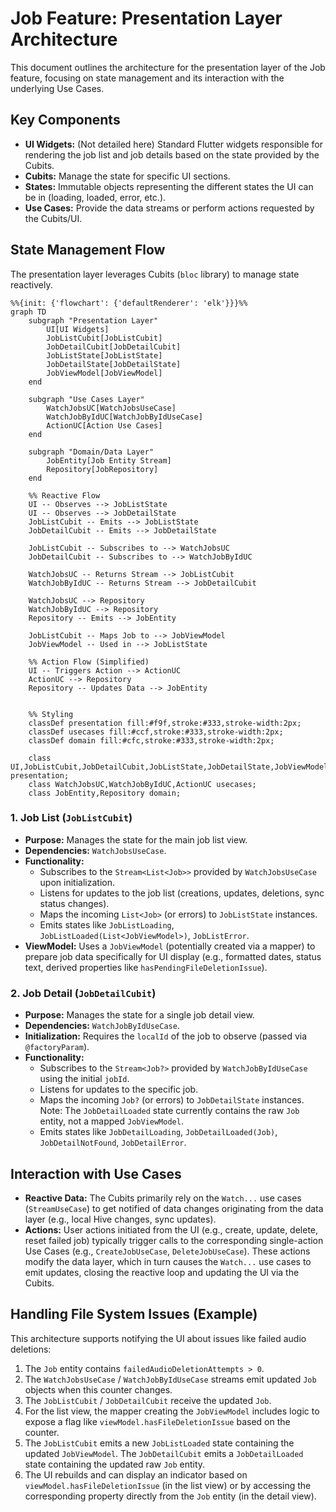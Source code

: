 # Job Feature: Presentation Layer Architecture

This document outlines the architecture for the presentation layer of the Job feature, focusing on state management and its interaction with the underlying Use Cases.

## Key Components

- **UI Widgets:** (Not detailed here) Standard Flutter widgets responsible for rendering the job list and job details based on the state provided by the Cubits.
- **Cubits:** Manage the state for specific UI sections.
- **States:** Immutable objects representing the different states the UI can be in (loading, loaded, error, etc.).
- **Use Cases:** Provide the data streams or perform actions requested by the Cubits/UI.

## State Management Flow

The presentation layer leverages Cubits (`bloc` library) to manage state reactively.

```mermaid
%%{init: {'flowchart': {'defaultRenderer': 'elk'}}}%%
graph TD
    subgraph "Presentation Layer"
        UI[UI Widgets]
        JobListCubit[JobListCubit]
        JobDetailCubit[JobDetailCubit]
        JobListState[JobListState]
        JobDetailState[JobDetailState]
        JobViewModel[JobViewModel]
    end

    subgraph "Use Cases Layer"
        WatchJobsUC[WatchJobsUseCase]
        WatchJobByIdUC[WatchJobByIdUseCase]
        ActionUC[Action Use Cases]
    end

    subgraph "Domain/Data Layer"
        JobEntity[Job Entity Stream]
        Repository[JobRepository]
    end

    %% Reactive Flow
    UI -- Observes --> JobListState
    UI -- Observes --> JobDetailState
    JobListCubit -- Emits --> JobListState
    JobDetailCubit -- Emits --> JobDetailState

    JobListCubit -- Subscribes to --> WatchJobsUC
    JobDetailCubit -- Subscribes to --> WatchJobByIdUC

    WatchJobsUC -- Returns Stream --> JobListCubit
    WatchJobByIdUC -- Returns Stream --> JobDetailCubit

    WatchJobsUC --> Repository
    WatchJobByIdUC --> Repository
    Repository -- Emits --> JobEntity

    JobListCubit -- Maps Job to --> JobViewModel
    JobViewModel -- Used in --> JobListState

    %% Action Flow (Simplified)
    UI -- Triggers Action --> ActionUC
    ActionUC --> Repository
    Repository -- Updates Data --> JobEntity


    %% Styling
    classDef presentation fill:#f9f,stroke:#333,stroke-width:2px;
    classDef usecases fill:#ccf,stroke:#333,stroke-width:2px;
    classDef domain fill:#cfc,stroke:#333,stroke-width:2px;

    class UI,JobListCubit,JobDetailCubit,JobListState,JobDetailState,JobViewModel presentation;
    class WatchJobsUC,WatchJobByIdUC,ActionUC usecases;
    class JobEntity,Repository domain;

```

### 1. Job List (`JobListCubit`)

- **Purpose:** Manages the state for the main job list view.
- **Dependencies:** `WatchJobsUseCase`.
- **Functionality:**
    - Subscribes to the `Stream<List<Job>>` provided by `WatchJobsUseCase` upon initialization.
    - Listens for updates to the job list (creations, updates, deletions, sync status changes).
    - Maps the incoming `List<Job>` (or errors) to `JobListState` instances.
    - Emits states like `JobListLoading`, `JobListLoaded(List<JobViewModel>)`, `JobListError`.
- **ViewModel:** Uses a `JobViewModel` (potentially created via a mapper) to prepare job data specifically for UI display (e.g., formatted dates, status text, derived properties like `hasPendingFileDeletionIssue`).

### 2. Job Detail (`JobDetailCubit`)

- **Purpose:** Manages the state for a single job detail view.
- **Dependencies:** `WatchJobByIdUseCase`.
- **Initialization:** Requires the `localId` of the job to observe (passed via `@factoryParam`).
- **Functionality:**
    - Subscribes to the `Stream<Job?>` provided by `WatchJobByIdUseCase` using the initial `jobId`.
    - Listens for updates to the specific job.
    - Maps the incoming `Job?` (or errors) to `JobDetailState` instances. Note: The `JobDetailLoaded` state currently contains the raw `Job` entity, not a mapped `JobViewModel`.
    - Emits states like `JobDetailLoading`, `JobDetailLoaded(Job)`, `JobDetailNotFound`, `JobDetailError`.

## Interaction with Use Cases

- **Reactive Data:** The Cubits primarily rely on the `Watch...` use cases (`StreamUseCase`) to get notified of data changes originating from the data layer (e.g., local Hive changes, sync updates).
- **Actions:** User actions initiated from the UI (e.g., create, update, delete, reset failed job) typically trigger calls to the corresponding single-action Use Cases (e.g., `CreateJobUseCase`, `DeleteJobUseCase`). These actions modify the data layer, which in turn causes the `Watch...` use cases to emit updates, closing the reactive loop and updating the UI via the Cubits.

## Handling File System Issues (Example)

This architecture supports notifying the UI about issues like failed audio deletions:

1.  The `Job` entity contains `failedAudioDeletionAttempts > 0`.
2.  The `WatchJobsUseCase` / `WatchJobByIdUseCase` streams emit updated `Job` objects when this counter changes.
3.  The `JobListCubit` / `JobDetailCubit` receive the updated `Job`.
4.  For the list view, the mapper creating the `JobViewModel` includes logic to expose a flag like `viewModel.hasFileDeletionIssue` based on the counter.
5.  The `JobListCubit` emits a new `JobListLoaded` state containing the updated `JobViewModel`. The `JobDetailCubit` emits a `JobDetailLoaded` state containing the updated raw `Job` entity.
6.  The UI rebuilds and can display an indicator based on `viewModel.hasFileDeletionIssue` (in the list view) or by accessing the corresponding property directly from the `Job` entity (in the detail view). 